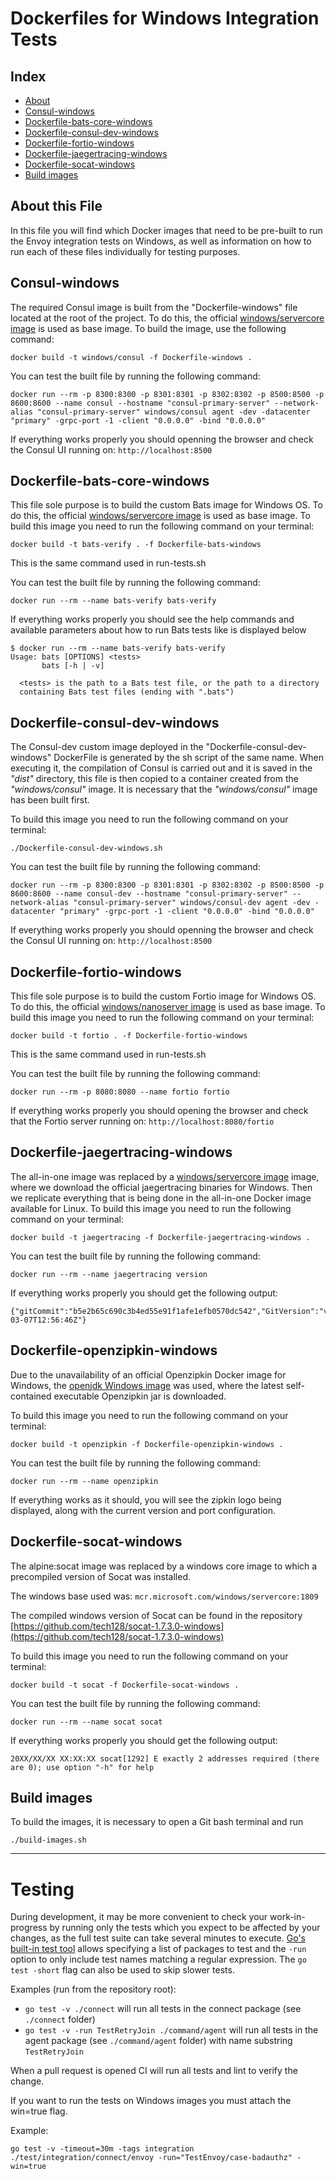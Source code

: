 # Dockerfiles for Windows Integration Tests

## Index

- [About](#about-this-file)
- [Consul-windows](#consul-windows)
- [Dockerfile-bats-core-windows](#dockerfile-bats-core-windows)
- [Dockerfile-consul-dev-windows](#dockerfile-consul-dev-windows)
- [Dockerfile-fortio-windows](#dockerfile-fortio-windows)
- [Dockerfile-jaegertracing-windows](#dockerfile-jaegertracing-windows)
- [Dockerfile-socat-windows](#dockerfile-socat-windows)
- [Build images](#build-images)

## About this File

In this file you will find which Docker images that need to be pre-built to run the Envoy integration tests on Windows, as well as information on how to run each of these files individually for testing purposes.

## Consul-windows

The required Consul image is built from the "Dockerfile-windows" file located at the root of the project.
To do this, the official [windows/servercore image](https://hub.docker.com/_/microsoft-windows-servercore) is used as base image.
To build the image, use the following command:

```shell
docker build -t windows/consul -f Dockerfile-windows .
```

You can test the built file by running the following command:

```shell
docker run --rm -p 8300:8300 -p 8301:8301 -p 8302:8302 -p 8500:8500 -p 8600:8600 --name consul --hostname "consul-primary-server" --network-alias "consul-primary-server" windows/consul agent -dev -datacenter "primary" -grpc-port -1 -client "0.0.0.0" -bind "0.0.0.0"
```

If everything works properly you should openning the browser and check the Consul UI running on: `http://localhost:8500`

## Dockerfile-bats-core-windows

This file sole purpose is to build the custom Bats image for Windows OS. To do this, the official [windows/servercore image](https://hub.docker.com/_/microsoft-windows-servercore) is used as base image.
To build this image you need to run the following command on your terminal:

```shell
docker build -t bats-verify . -f Dockerfile-bats-windows
```

This is the same command used in run-tests.sh

You can test the built file by running the following command:

```shell
docker run --rm --name bats-verify bats-verify
```

If everything works properly you should see the help commands and available parameters about how to run Bats tests like is displayed below

```shell
$ docker run --rm --name bats-verify bats-verify
Usage: bats [OPTIONS] <tests>
       bats [-h | -v]

  <tests> is the path to a Bats test file, or the path to a directory
  containing Bats test files (ending with ".bats")
```

## Dockerfile-consul-dev-windows

The Consul-dev custom image deployed in the "Dockerfile-consul-dev-windows" DockerFile is generated by the sh script of the same name.
When executing it, the compilation of Consul is carried out and it is saved in the _"dist"_ directory, this file is then copied to a container created from the _"windows/consul"_ image.
It is necessary that the _"windows/consul"_ image has been built first.

To build this image you need to run the following command on your terminal:

```shell
./Dockerfile-consul-dev-windows.sh
```

You can test the built file by running the following command:

```shell
docker run --rm -p 8300:8300 -p 8301:8301 -p 8302:8302 -p 8500:8500 -p 8600:8600 --name consul-dev --hostname "consul-primary-server" --network-alias "consul-primary-server" windows/consul-dev agent -dev -datacenter "primary" -grpc-port -1 -client "0.0.0.0" -bind "0.0.0.0"
```

If everything works properly you should openning the browser and check the Consul UI running on: `http://localhost:8500`

## Dockerfile-fortio-windows

This file sole purpose is to build the custom Fortio image for Windows OS. To do this, the official [windows/nanoserver image](https://hub.docker.com/_/microsoft-windows-nanoserver) is used as base image.
To build this image you need to run the following command on your terminal:

```shell
docker build -t fortio . -f Dockerfile-fortio-windows
```

This is the same command used in run-tests.sh

You can test the built file by running the following command:

```shell
docker run --rm -p 8080:8080 --name fortio fortio
```

If everything works properly you should opening the browser and check that the Fortio server running on: `http://localhost:8080/fortio`

## Dockerfile-jaegertracing-windows

The all-in-one image was replaced by a [windows/servercore image](https://hub.docker.com/_/microsoft-windows-servercore) image, where we download the official jaegertracing binaries for Windows. Then we replicate everything that is being done in the all-in-one Docker image available for Linux.
To build this image you need to run the following command on your terminal:

```shell
docker build -t jaegertracing -f Dockerfile-jaegertracing-windows .
```

You can test the built file by running the following command:

```shell
docker run --rm --name jaegertracing version
```

If everything works properly you should get the following output:

```shell
{"gitCommit":"b5e2b65c690c3b4ed55e91f1afe1efb0570dc542","GitVersion":"v1.11.0","BuildDate":"2019-03-07T12:56:46Z"}
```

## Dockerfile-openzipkin-windows

Due to the unavailability of an official Openzipkin Docker image for Windows, the [openjdk Windows image](https://hub.docker.com/layers/openjdk/library/openjdk/jdk-windowsservercore-1809/images/sha256-b0cc238d2ec5fb58109a0006ff9e1bcaf66a5301f49bcb8dece9599ac5be6331) was used, where the latest self-contained executable Openzipkin jar is downloaded.

To build this image you need to run the following command on your terminal:

```shell
docker build -t openzipkin -f Dockerfile-openzipkin-windows .
```

You can test the built file by running the following command:

```shell
docker run --rm --name openzipkin
```

If everything works as it should, you will see the zipkin logo being displayed, along with the current version and port configuration.

## Dockerfile-socat-windows

The alpine:socat image was replaced by a windows core image to which a precompiled version of Socat was installed.

The windows base used was: `mcr.microsoft.com/windows/servercore:1809`

The compiled windows version of Socat can be found in the repository [https://github.com/tech128/socat-1.7.3.0-windows](https://github.com/tech128/socat-1.7.3.0-windows)

To build this image you need to run the following command on your terminal:

```shell
docker build -t socat -f Dockerfile-socat-windows .
```

You can test the built file by running the following command:

```shell
docker run --rm --name socat socat
```

If everything works properly you should get the following output:

```shell
20XX/XX/XX XX:XX:XX socat[1292] E exactly 2 addresses required (there are 0); use option "-h" for help
```

## Build images

To build the images, it is necessary to open a Git bash terminal and run

```shell
./build-images.sh
```

---

# Testing

During development, it may be more convenient to check your work-in-progress by running only the tests which you expect to be affected by your changes, as the full test suite can take several minutes to execute. [Go's built-in test tool](https://golang.org/pkg/cmd/go/internal/test/) allows specifying a list of packages to test and the `-run` option to only include test names matching a regular expression.
The `go test -short` flag can also be used to skip slower tests.

Examples (run from the repository root):

- `go test -v ./connect` will run all tests in the connect package (see `./connect` folder)
- `go test -v -run TestRetryJoin ./command/agent` will run all tests in the agent package (see `./command/agent` folder) with name substring `TestRetryJoin`

When a pull request is opened CI will run all tests and lint to verify the change.

If you want to run the tests on Windows images you must attach the win=true flag.

Example:

```shell
go test -v -timeout=30m -tags integration ./test/integration/connect/envoy -run="TestEnvoy/case-badauthz" -win=true
```
